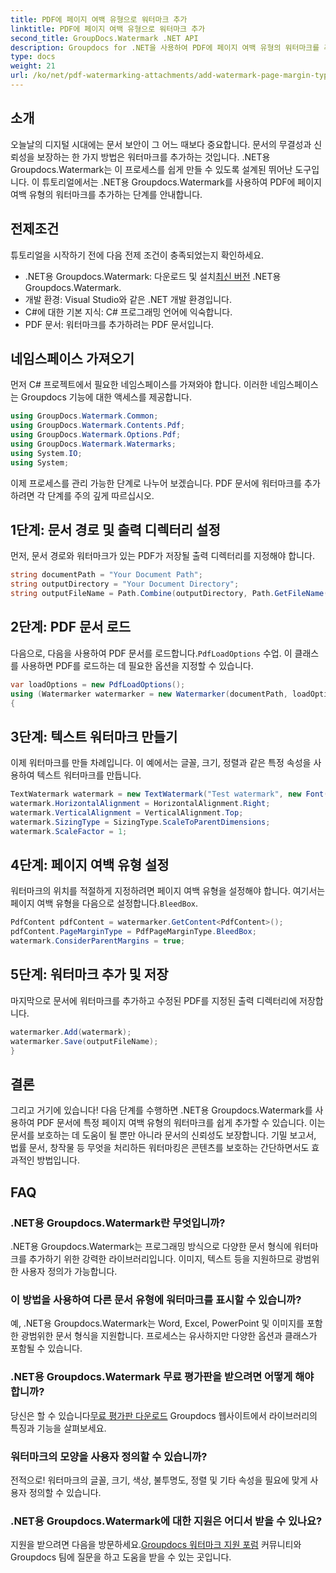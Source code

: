 ```yaml
---
title: PDF에 페이지 여백 유형으로 워터마크 추가
linktitle: PDF에 페이지 여백 유형으로 워터마크 추가
second_title: GroupDocs.Watermark .NET API
description: Groupdocs for .NET을 사용하여 PDF에 페이지 여백 유형의 워터마크를 추가하는 방법을 알아보세요. 문서를 손쉽게 보호하세요.
type: docs
weight: 21
url: /ko/net/pdf-watermarking-attachments/add-watermark-page-margin-type-pdf/
---
```

## 소개
오늘날의 디지털 시대에는 문서 보안이 그 어느 때보다 중요합니다. 문서의 무결성과 신뢰성을 보장하는 한 가지 방법은 워터마크를 추가하는 것입니다. .NET용 Groupdocs.Watermark는 이 프로세스를 쉽게 만들 수 있도록 설계된 뛰어난 도구입니다. 이 튜토리얼에서는 .NET용 Groupdocs.Watermark를 사용하여 PDF에 페이지 여백 유형의 워터마크를 추가하는 단계를 안내합니다.
## 전제조건
튜토리얼을 시작하기 전에 다음 전제 조건이 충족되었는지 확인하세요.
-  .NET용 Groupdocs.Watermark: 다운로드 및 설치[최신 버전](https://releases.groupdocs.com/Watermark/net/) .NET용 Groupdocs.Watermark.
- 개발 환경: Visual Studio와 같은 .NET 개발 환경입니다.
- C#에 대한 기본 지식: C# 프로그래밍 언어에 익숙합니다.
- PDF 문서: 워터마크를 추가하려는 PDF 문서입니다.
## 네임스페이스 가져오기
먼저 C# 프로젝트에서 필요한 네임스페이스를 가져와야 합니다. 이러한 네임스페이스는 Groupdocs 기능에 대한 액세스를 제공합니다.
```csharp
using GroupDocs.Watermark.Common;
using GroupDocs.Watermark.Contents.Pdf;
using GroupDocs.Watermark.Options.Pdf;
using GroupDocs.Watermark.Watermarks;
using System.IO;
using System;
```
이제 프로세스를 관리 가능한 단계로 나누어 보겠습니다. PDF 문서에 워터마크를 추가하려면 각 단계를 주의 깊게 따르십시오.
## 1단계: 문서 경로 및 출력 디렉터리 설정
먼저, 문서 경로와 워터마크가 있는 PDF가 저장될 출력 디렉터리를 지정해야 합니다.
```csharp
string documentPath = "Your Document Path";
string outputDirectory = "Your Document Directory";
string outputFileName = Path.Combine(outputDirectory, Path.GetFileName(documentPath));
```
## 2단계: PDF 문서 로드
 다음으로, 다음을 사용하여 PDF 문서를 로드합니다.`PdfLoadOptions` 수업. 이 클래스를 사용하면 PDF를 로드하는 데 필요한 옵션을 지정할 수 있습니다.
```csharp
var loadOptions = new PdfLoadOptions();
using (Watermarker watermarker = new Watermarker(documentPath, loadOptions))
{
```
## 3단계: 텍스트 워터마크 만들기
이제 워터마크를 만들 차례입니다. 이 예에서는 글꼴, 크기, 정렬과 같은 특정 속성을 사용하여 텍스트 워터마크를 만듭니다.
```csharp
TextWatermark watermark = new TextWatermark("Test watermark", new Font("Arial", 42));
watermark.HorizontalAlignment = HorizontalAlignment.Right;
watermark.VerticalAlignment = VerticalAlignment.Top;
watermark.SizingType = SizingType.ScaleToParentDimensions;
watermark.ScaleFactor = 1;
```
## 4단계: 페이지 여백 유형 설정
 워터마크의 위치를 적절하게 지정하려면 페이지 여백 유형을 설정해야 합니다. 여기서는 페이지 여백 유형을 다음으로 설정합니다.`BleedBox`.
```csharp
PdfContent pdfContent = watermarker.GetContent<PdfContent>();
pdfContent.PageMarginType = PdfPageMarginType.BleedBox;
watermark.ConsiderParentMargins = true;
```
## 5단계: 워터마크 추가 및 저장
마지막으로 문서에 워터마크를 추가하고 수정된 PDF를 지정된 출력 디렉터리에 저장합니다.
```csharp
watermarker.Add(watermark);
watermarker.Save(outputFileName);
}
```
## 결론
그리고 거기에 있습니다! 다음 단계를 수행하면 .NET용 Groupdocs.Watermark를 사용하여 PDF 문서에 특정 페이지 여백 유형의 워터마크를 쉽게 추가할 수 있습니다. 이는 문서를 보호하는 데 도움이 될 뿐만 아니라 문서의 신뢰성도 보장합니다. 기밀 보고서, 법률 문서, 창작물 등 무엇을 처리하든 워터마킹은 콘텐츠를 보호하는 간단하면서도 효과적인 방법입니다.
## FAQ
### .NET용 Groupdocs.Watermark란 무엇입니까?
.NET용 Groupdocs.Watermark는 프로그래밍 방식으로 다양한 문서 형식에 워터마크를 추가하기 위한 강력한 라이브러리입니다. 이미지, 텍스트 등을 지원하므로 광범위한 사용자 정의가 가능합니다.
### 이 방법을 사용하여 다른 문서 유형에 워터마크를 표시할 수 있습니까?
예, .NET용 Groupdocs.Watermark는 Word, Excel, PowerPoint 및 이미지를 포함한 광범위한 문서 형식을 지원합니다. 프로세스는 유사하지만 다양한 옵션과 클래스가 포함될 수 있습니다.
### .NET용 Groupdocs.Watermark 무료 평가판을 받으려면 어떻게 해야 합니까?
 당신은 할 수 있습니다[무료 평가판 다운로드](https://releases.groupdocs.com/) Groupdocs 웹사이트에서 라이브러리의 특징과 기능을 살펴보세요.
### 워터마크의 모양을 사용자 정의할 수 있습니까?
전적으로! 워터마크의 글꼴, 크기, 색상, 불투명도, 정렬 및 기타 속성을 필요에 맞게 사용자 정의할 수 있습니다.
### .NET용 Groupdocs.Watermark에 대한 지원은 어디서 받을 수 있나요?
 지원을 받으려면 다음을 방문하세요.[Groupdocs 워터마크 지원 포럼](https://forum.groupdocs.com/c/watermark/19) 커뮤니티와 Groupdocs 팀에 질문을 하고 도움을 받을 수 있는 곳입니다.